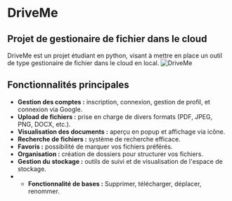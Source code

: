 # DriveMe

## Projet de gestionaire de fichier dans le cloud
DriveMe est un projet étudiant en python, visant à mettre en place un outil de type gestionaire de fichier dans le cloud en local.
![DriveMe](https://github.com/user-attachments/assets/f53269a5-1ca4-4df1-9f50-21992722a0a3)

## Fonctionnalités principales
- **Gestion des comptes :** inscription, connexion, gestion de profil, et connexion via Google.
- **Upload de fichiers :** prise en charge de divers formats (PDF, JPEG, PNG, DOCX, etc.).
- **Visualisation des documents :** aperçu en popup et affichage via icône.
- **Recherche de fichiers :** système de recherche efficace.
- **Favoris :** possibilité de marquer vos fichiers préférés.
- **Organisation :** création de dossiers pour structurer vos fichiers.
- **Gestion du stockage :** outils de suivi et de visualisation de l'espace de stockage.
- - **Fonctionnalité de bases :** Supprimer, télécharger, déplacer, renommer.




